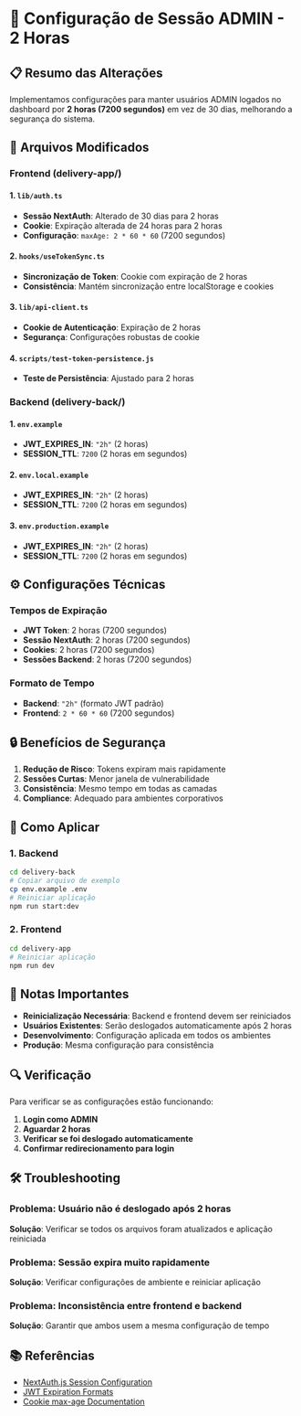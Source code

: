 # 🔐 Configuração de Sessão ADMIN - 2 Horas

## 📋 **Resumo das Alterações**

Implementamos configurações para manter usuários ADMIN logados no dashboard por **2 horas (7200 segundos)** em vez de 30 dias, melhorando a segurança do sistema.

## 🎯 **Arquivos Modificados**

### **Frontend (delivery-app/)**

#### 1. **`lib/auth.ts`**

- **Sessão NextAuth**: Alterado de 30 dias para 2 horas
- **Cookie**: Expiração alterada de 24 horas para 2 horas
- **Configuração**: `maxAge: 2 * 60 * 60` (7200 segundos)

#### 2. **`hooks/useTokenSync.ts`**

- **Sincronização de Token**: Cookie com expiração de 2 horas
- **Consistência**: Mantém sincronização entre localStorage e cookies

#### 3. **`lib/api-client.ts`**

- **Cookie de Autenticação**: Expiração de 2 horas
- **Segurança**: Configurações robustas de cookie

#### 4. **`scripts/test-token-persistence.js`**

- **Teste de Persistência**: Ajustado para 2 horas

### **Backend (delivery-back/)**

#### 1. **`env.example`**

- **JWT_EXPIRES_IN**: `"2h"` (2 horas)
- **SESSION_TTL**: `7200` (2 horas em segundos)

#### 2. **`env.local.example`**

- **JWT_EXPIRES_IN**: `"2h"` (2 horas)
- **SESSION_TTL**: `7200` (2 horas em segundos)

#### 3. **`env.production.example`**

- **JWT_EXPIRES_IN**: `"2h"` (2 horas)
- **SESSION_TTL**: `7200` (2 horas em segundos)

## ⚙️ **Configurações Técnicas**

### **Tempos de Expiração**

- **JWT Token**: 2 horas (7200 segundos)
- **Sessão NextAuth**: 2 horas (7200 segundos)
- **Cookies**: 2 horas (7200 segundos)
- **Sessões Backend**: 2 horas (7200 segundos)

### **Formato de Tempo**

- **Backend**: `"2h"` (formato JWT padrão)
- **Frontend**: `2 * 60 * 60` (7200 segundos)

## 🔒 **Benefícios de Segurança**

1. **Redução de Risco**: Tokens expiram mais rapidamente
2. **Sessões Curtas**: Menor janela de vulnerabilidade
3. **Consistência**: Mesmo tempo em todas as camadas
4. **Compliance**: Adequado para ambientes corporativos

## 🚀 **Como Aplicar**

### **1. Backend**

```bash
cd delivery-back
# Copiar arquivo de exemplo
cp env.example .env
# Reiniciar aplicação
npm run start:dev
```

### **2. Frontend**

```bash
cd delivery-app
# Reiniciar aplicação
npm run dev
```

## 📝 **Notas Importantes**

- **Reinicialização Necessária**: Backend e frontend devem ser reiniciados
- **Usuários Existentes**: Serão deslogados automaticamente após 2 horas
- **Desenvolvimento**: Configuração aplicada em todos os ambientes
- **Produção**: Mesma configuração para consistência

## 🔍 **Verificação**

Para verificar se as configurações estão funcionando:

1. **Login como ADMIN**
2. **Aguardar 2 horas**
3. **Verificar se foi deslogado automaticamente**
4. **Confirmar redirecionamento para login**

## 🛠️ **Troubleshooting**

### **Problema**: Usuário não é deslogado após 2 horas

**Solução**: Verificar se todos os arquivos foram atualizados e aplicação reiniciada

### **Problema**: Sessão expira muito rapidamente

**Solução**: Verificar configurações de ambiente e reiniciar aplicação

### **Problema**: Inconsistência entre frontend e backend

**Solução**: Garantir que ambos usem a mesma configuração de tempo

## 📚 **Referências**

- [NextAuth.js Session Configuration](https://next-auth.js.org/configuration/options#session)
- [JWT Expiration Formats](https://github.com/auth0/node-jsonwebtoken#usage)
- [Cookie max-age Documentation](https://developer.mozilla.org/en-US/docs/Web/HTTP/Headers/Set-Cookie#max-age)
